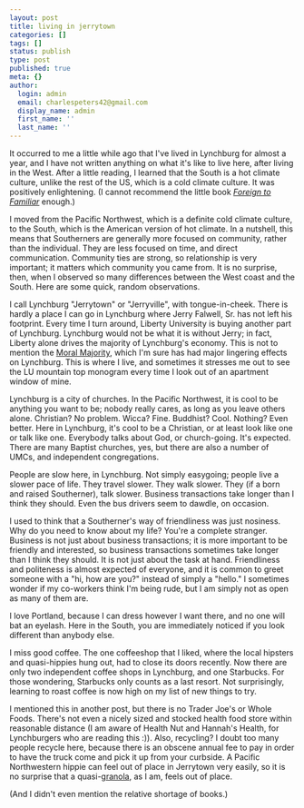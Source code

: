 ```yaml
---
layout: post
title: living in jerrytown
categories: []
tags: []
status: publish
type: post
published: true
meta: {}
author:
  login: admin
  email: charlespeters42@gmail.com
  display_name: admin
  first_name: ''
  last_name: ''
---
```


It occurred to me a little while ago that I've lived in Lynchburg for almost a year, and I have not written anything on what it's like to live here, after living in the West. After a little reading,  I learned that the South is a hot climate culture, unlike the rest of the US, which is a cold climate culture. It was positively enlightening. (I cannot recommend the little book [_Foreign to Familiar_](http://www.amazon.com/Foreign-Familiar-Understanding-Climate-Cultures/dp/1581580223/ref=sr_1_1?s=books&ie=UTF8&qid=1370361140&sr=1-1&keywords=foreign+to+familiar) enough.)

I moved from the Pacific Northwest, which is a definite cold climate culture, to the South, which is the American version of hot climate. In a nutshell, this means that Southerners are generally more focused on community, rather than the individual. They are less focused on time, and direct communication. Community ties are strong, so relationship is very important; it matters which community you came from. It is no surprise, then, when I observed so many differences between the West coast and the South. Here are some quick, random observations.

I call Lynchburg "Jerrytown" or "Jerryville", with tongue-in-cheek. There is hardly a place I can go in Lynchburg where Jerry Falwell, Sr. has not left his footprint. Every time I turn around, Liberty University is buying another part of Lynchburg. Lynchburg would not be what it is without Jerry; in fact, Liberty alone drives the majority of Lynchburg's economy. This is not to mention the [Moral Majority](http://en.wikipedia.org/wiki/Moral_Majority), which I'm sure has had major lingering effects on Lynchburg. This is where I live, and sometimes it stresses me out to see the LU mountain top monogram every time I look out of an apartment window of mine.

Lynchburg is a city of churches. In the Pacific Northwest, it is cool to be anything you want to be; nobody really cares, as long as you leave others alone. Christian? No problem. Wicca? Fine. Buddhist? Cool. Nothing? Even better. Here in Lynchburg, it's cool to be a Christian, or at least look like one or talk like one. Everybody talks about God, or church-going. It's expected. There are many Baptist churches, yes, but there are also a number of UMCs, and independent congregations.

People are slow here, in Lynchburg. Not simply easygoing; people live a slower pace of life. They travel slower. They walk slower. They (if a born and raised Southerner), talk slower. Business transactions take longer than I think they should. Even the bus drivers seem to dawdle, on occasion.

I used to think that a Southerner's way of friendliness was just nosiness. Why do you need to know about my life? You're a complete stranger. Business is not just about business transactions; it is more important to be friendly and interested, so business transactions sometimes take longer than I think they should. It is not just about the task at hand. Friendliness and politeness is almost expected of everyone, and it is common to greet someone with a "hi, how are you?" instead of simply a "hello." I sometimes wonder if my co-workers think I'm being rude, but I am simply not as open as many of them are.

I love Portland, because I can dress however I want there, and no one will bat an eyelash. Here in the South, you are immediately noticed if you look different than anybody else.

I miss good coffee. The one coffeeshop that I liked, where the local hipsters and quasi-hippies hung out, had to close its doors recently. Now there are only two independent coffee shops in Lynchburg, and one Starbucks. For those wondering, Starbucks only counts as a last resort. Not surprisingly, learning to roast coffee is now high on my list of new things to try.

I mentioned this in another post, but there is no Trader Joe's or Whole Foods. There's not even a nicely sized and stocked health food store within reasonable distance (I am aware of Health Nut and Hannah's Health, for Lynchburgers who are reading this :)). Also, recycling? I doubt too many people recycle here, because there is an obscene annual fee to pay in order to have the truck come and pick it up from your curbside. A Pacific Northwestern hippie can feel out of place in Jerrytown very easily, so it is no surprise that a quasi-[granola](http://www.urbandictionary.com/define.php?term=granola), as I am, feels out of place.

(And I didn't even mention the relative shortage of books.)
